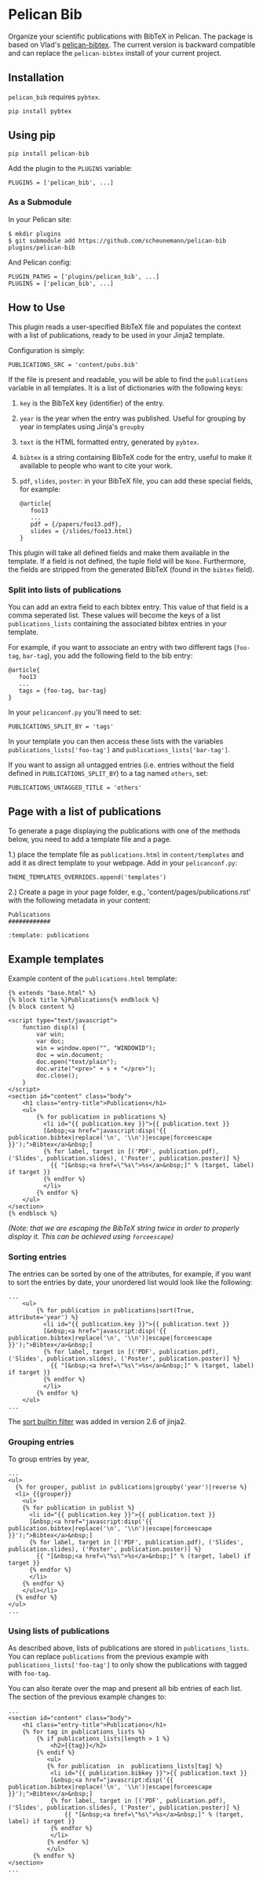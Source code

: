 # Pelican Bib

Organize your scientific publications with BibTeX in Pelican. The package is based on Vlad's [pelican-bibtex](https://github.com/vene/pelican-bibtex). The current version is backward compatible and can replace the `pelican-bibtex` install of your current project.

## Installation

`pelican_bib` requires `pybtex`.

    pip install pybtex

## Using pip

    pip install pelican-bib

Add the plugin to the `PLUGINS` variable:

    PLUGINS = ['pelican_bib', ...]

### As a Submodule

In your Pelican site:

    $ mkdir plugins
    $ git submodule add https://github.com/scheunemann/pelican-bib plugins/pelican-bib

And Pelican config:

    PLUGIN_PATHS = ['plugins/pelican_bib', ...]
    PLUGINS = ['pelican_bib', ...]
    
## How to Use

This plugin reads a user-specified BibTeX file and populates the context with
a list of publications, ready to be used in your Jinja2 template.

Configuration is simply:

    PUBLICATIONS_SRC = 'content/pubs.bib'


If the file is present and readable, you will be able to find the `publications`
variable in all templates.  It is a list of dictionaries with the following keys:

1. `key` is the BibTeX key (identifier) of the entry.
2. `year` is the year when the entry was published.  Useful for grouping by year in templates using Jinja's `groupby`
3. `text` is the HTML formatted entry, generated by `pybtex`.
4. `bibtex` is a string containing BibTeX code for the entry, useful to make it
available to people who want to cite your work.
5. `pdf`, `slides`, `poster`: in your BibTeX file, you can add these special fields,
for example:

    ```
    @article{
       foo13
       ...
       pdf = {/papers/foo13.pdf},
       slides = {/slides/foo13.html}
    }
    ```


This plugin will take all defined fields and make them available in the template.
If a field is not defined, the tuple field will be `None`.  Furthermore, the
fields are stripped from the generated BibTeX (found in the `bibtex` field).

### Split into lists of publications

You can add an extra field to each bibtex entry. This value of that field is a comma seperated list.
These values will become the keys of a list `publications_lists` containing the associated bibtex entries in your template.

For example, if you want to associate an entry with two different tags (`foo-tag`, `bar-tag`), 
you add the following field to the bib entry:


    @article{
       foo13
       ...
       tags = {foo-tag, bar-tag}
    }


In your `pelicanconf.py` you'll need to set:

    PUBLICATIONS_SPLIT_BY = 'tags'


In your template you can then access these lists with the variables `publications_lists['foo-tag']` and `publications_lists['bar-tag']`.

If you want to assign all untagged entries (i.e. entries without 
the field defined in `PUBLICATIONS_SPLIT_BY`) to a tag named `others`, set: 

    PUBLICATIONS_UNTAGGED_TITLE = 'others'


## Page with a list of publications

To generate a page displaying the publications with one of the methods below, you need to add a template file and a page.

1.) place the template file as `publications.html` in `content/templates` and add it as direct template to your webpage. Add in your `pelicanconf.py`:


    THEME_TEMPLATES_OVERRIDES.append('templates')


2.) Create a page in your page folder, e.g., 'content/pages/publications.rst' with the following metadata in your content:


    Publications
    ############
    
    :template: publications



## Example templates

Example content of the `publications.html` template:

    {% extends "base.html" %}
    {% block title %}Publications{% endblock %}
    {% block content %}
    
    <script type="text/javascript">
        function disp(s) {
            var win;
            var doc;
            win = window.open("", "WINDOWID");
            doc = win.document;
            doc.open("text/plain");
            doc.write("<pre>" + s + "</pre>");
            doc.close();
        }
    </script>
    <section id="content" class="body">
        <h1 class="entry-title">Publications</h1>
        <ul>
            {% for publication in publications %}
              <li id="{{ publication.key }}">{{ publication.text }}
              [&nbsp;<a href="javascript:disp('{{ publication.bibtex|replace('\n', '\\n')|escape|forceescape }}');">Bibtex</a>&nbsp;]
              {% for label, target in [('PDF', publication.pdf), ('Slides', publication.slides), ('Poster', publication.poster)] %}
                {{ "[&nbsp;<a href=\"%s\">%s</a>&nbsp;]" % (target, label) if target }}
              {% endfor %}
              </li>
            {% endfor %}
        </ul>
    </section>
    {% endblock %}

_(Note: that we are escaping the BibTeX string twice in order to properly display it. 
This can be achieved using `forceescape`)_

### Sorting entries

The entries can be sorted by one of the attributes, for example, if you want to sort the entries by date, your unordered list would look like the following:


    ...
        <ul>
            {% for publication in publications|sort(True, attribute='year') %}
              <li id="{{ publication.key }}">{{ publication.text }}
              [&nbsp;<a href="javascript:disp('{{ publication.bibtex|replace('\n', '\\n')|escape|forceescape }}');">Bibtex</a>&nbsp;]
              {% for label, target in [('PDF', publication.pdf), ('Slides', publication.slides), ('Poster', publication.poster)] %}
                {{ "[&nbsp;<a href=\"%s\">%s</a>&nbsp;]" % (target, label) if target }}
              {% endfor %}
              </li>
            {% endfor %}
        </ul>
    ...


The [sort builtin filter](http://jinja.pocoo.org/docs/2.10/templates/#sort) was added in version 2.6 of jinja2. 

### Grouping entries

To group entries by year,


    ...
    <ul>
      {% for grouper, publist in publications|groupby('year')|reverse %}
      <li> {{grouper}}
        <ul>
        {% for publication in publist %}
          <li id="{{ publication.key }}">{{ publication.text }}
          [&nbsp;<a href="javascript:disp('{{ publication.bibtex|replace('\n', '\\n')|escape|forceescape }}');">Bibtex</a>&nbsp;]
          {% for label, target in [('PDF', publication.pdf), ('Slides', publication.slides), ('Poster', publication.poster)] %}
            {{ "[&nbsp;<a href=\"%s\">%s</a>&nbsp;]" % (target, label) if target }}
          {% endfor %}
          </li>
        {% endfor %}
        </ul></li>
      {% endfor %}
    </ul>
    ...


### Using lists of publications

As described above, lists of publications are stored in `publications_lists`.
You can replace `publications` from the previous example with `publications_lists['foo-tag']` to only show the publications with tagged with `foo-tag`. 

You can also iterate over the map and present all bib entries of each list.
The section of the previous example changes to:

    ...
    <section id="content" class="body">
        <h1 class="entry-title">Publications</h1>
        {% for tag in publications_lists %}
            {% if publications_lists|length > 1 %}
                <h2>{{tag}}</h2>
            {% endif %}
    	       <ul>
    	       {% for publication  in  publications_lists[tag] %}
                <li id="{{ publication.bibkey }}">{{ publication.text }}
                [&nbsp;<a href="javascript:disp('{{ publication.bibtex|replace('\n', '\\n')|escape|forceescape }}');">Bibtex</a>&nbsp;]
                {% for label, target in [('PDF', publication.pdf), ('Slides', publication.slides), ('Poster', publication.poster)] %}
                    {{ "[&nbsp;<a href=\"%s\">%s</a>&nbsp;]" % (target, label) if target }}
                {% endfor %}
                </li>
    	       {% endfor %}
    	       </ul>
    	   {% endfor %}
    </section>
    ...